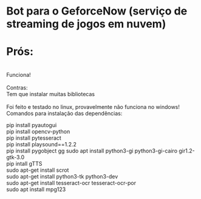 # Bot para o GeforceNow (serviço de  streaming de jogos em nuvem) <br>
<h1>Prós:</h1><br>
Funciona!<br>

<br>
Contras:<br>
Tem que instalar muitas bibliotecas<br>
<br>
Foi feito e testado no linux, provavelmente não funciona no windows!<br>
Comandos para instalação das dependências: <br>

pip install pyautogui <br>
pip install opencv-python <br>
pip install pytesseract <br>
pip install playsound==1.2.2 <br>
pip install pygobject gg sudo apt install python3-gi python3-gi-cairo gir1.2-gtk-3.0 <br> 
pip intall  gTTS <br>
sudo apt-get install scrot <br>
sudo apt-get install python3-tk python3-dev <br>
sudo apt-get install tesseract-ocr tesseract-ocr-por <br>
sudo apt install mpg123  <br>
